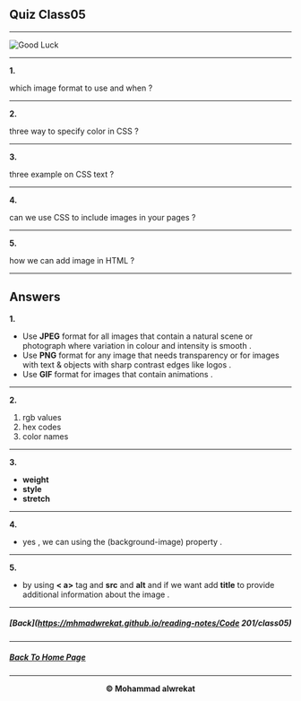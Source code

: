 ## Quiz Class05

---

![Good Luck](https://images.assetsdelivery.com/compings_v2/venimo/venimo1705/venimo170500047.jpg)

---
**1.** 

which image format to use and when ?

---
**2.** 

three way to specify color in CSS ?

---
**3.** 

three example on CSS text ?

---
**4.** 

can we use CSS to include images in your pages ?

---
**5.** 

how we can add image in HTML ?

---
## Answers 
**1.** 

* Use **JPEG** format for all images that contain a natural scene or photograph where variation in colour and intensity is smooth .
* Use **PNG** format for any image that needs transparency or for images with text & objects with sharp contrast edges like logos .
* Use **GIF** format for images that contain animations .

---
**2.**

1. rgb values
2. hex codes
3. color names

---
**3.**

* **weight** 
* **style**
* **stretch**

---
**4.** 

- yes , we can using the (background-image) property .

---
**5.** 

- by using **< a>** tag and **src** and **alt** and if we want add **title** to provide additional information about the image .

---
##### [Back](https://mhmadwrekat.github.io/reading-notes/Code 201/class05)

---
##### [Back To Home Page](https://mhmadwrekat.github.io/reading-notes)

---
<b>
<p align="center">
© Mohammad alwrekat
</p>